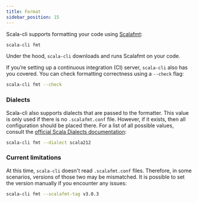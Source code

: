 ```yaml
---
title: Format
sidebar_position: 15
---
```


Scala-cli supports formatting your code using [Scalafmt](https://scalameta.org/scalafmt/):

```bash
scala-cli fmt
```

Under the hood, `scala-cli` downloads and runs Scalafmt on your code.

If you’re setting up a continuous integration (CI) server, `scala-cli` also has you covered.
You can check formatting correctness using a `--check` flag:

```bash
scala-cli fmt --check
```

### Dialects 

Scala-cli also supports dialects that are passed to the formatter.
This value is only used if there is no `.scalafmt.conf` file.
However, if it exists, then all configuration should be placed there.
For a list of all possible values, consult the [official Scala Dialects documentation](https://scalameta.org/scalafmt/docs/configuration.html#scala-dialects):

```bash
scala-cli fmt --dialect scala212
```

### Current limitations
At this time, `scala-cli` doesn't read `.scalafmt.conf` files.
Therefore, in some scenarios, versions of those two may be mismatched.
It is possible to set the version manually if you encounter any issues:

```bash
scala-cli fmt --scalafmt-tag v3.0.3
```
